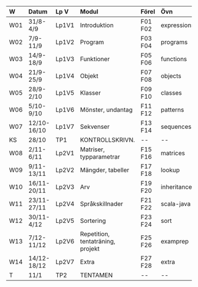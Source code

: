 | W   | Datum       | Lp V  | Modul                             | Förel   | Övn         | Lab         |
|:----|:------------|:------|:----------------------------------|:--------|:------------|:------------|
| W01 | 31/8-4/9    | Lp1V1 | Introduktion                      | F01 F02 | expressions | kojo        |
| W02 | 7/9-11/9    | Lp1V2 | Program                           | F03 F04 | programs    | --          |
| W03 | 14/9-18/9   | Lp1V3 | Funktioner                        | F05 F06 | functions   | irritext    |
| W04 | 21/9-25/9   | Lp1V4 | Objekt                            | F07 F08 | objects     | blockmole   |
| W05 | 28/9-2/10   | Lp1V5 | Klasser                           | F09 F10 | classes     | --          |
| W06 | 5/10-9/10   | Lp1V6 | Mönster, undantag                 | F11 F12 | patterns    | blockbattle |
| W07 | 12/10-16/10 | Lp1V7 | Sekvenser                         | F13 F14 | sequences   | shuffle     |
| KS  | 28/10       | TP1   | KONTROLLSKRIVN.                   | --      | --          | --          |
| W08 | 2/11-6/11   | Lp2V1 | Matriser, typparametrar           | F15 F16 | matrices    | life        |
| W09 | 9/11-13/11  | Lp2V2 | Mängder, tabeller                 | F17 F18 | lookup      | words       |
| W10 | 16/11-20/11 | Lp2V3 | Arv                               | F19 F20 | inheritance | snake       |
| W11 | 23/11-27/11 | Lp2V4 | Språkskillnader                   | F21 F22 | scala-java  | javatext    |
| W12 | 30/11-4/12  | Lp2V5 | Sortering                         | F23 F24 | sort        | --          |
| W13 | 7/12-11/12  | Lp2V6 | Repetition, tentaträning, projekt | F25 F26 | examprep    | Projekt     |
| W14 | 14/12-18/12 | Lp2V7 | Extra                             | F27 F28 | extra       | --          |
| T   | 11/1        | TP2   | TENTAMEN                          | --      | --          | --          |
